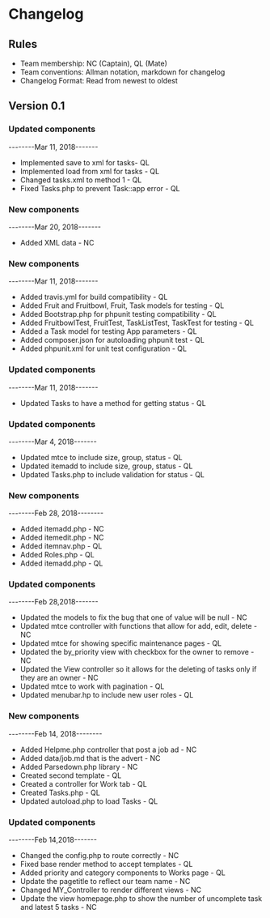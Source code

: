 # Changelog

## Rules

* Team membership:  NC (Captain), QL (Mate)
* Team conventions: Allman notation, markdown for changelog  
* Changelog Format: Read from newest to oldest

## Version 0.1

### Updated components
--------Mar 11, 2018-------
* Implemented save to xml for tasks- QL
* Implemented load from xml for tasks - QL
* Changed tasks.xml to method 1 - QL
* Fixed Tasks.php to prevent Task::app error - QL

### New components
--------Mar 20, 2018-------
* Added XML data - NC

### New components
--------Mar 11, 2018-------
* Added travis.yml for build compatibility - QL
* Added Fruit and Fruitbowl, Fruit, Task models for testing - QL
* Added Bootstrap.php for phpunit testing compatibility - QL
* Added FruitbowlTest, FruitTest, TaskListTest, TaskTest for testing - QL
* Added a Task model for testing App parameters - QL
* Added composer.json for autoloading phpunit test - QL
* Added phpunit.xml for unit test configuration - QL

### Updated components
--------Mar 11, 2018-------
* Updated Tasks to have a method for getting status - QL

### Updated components
--------Mar 4, 2018-------
* Updated mtce to include size, group, status - QL
* Updated itemadd to include size, group, status - QL
* Updated Tasks.php to include validation for status - QL

### New components
--------Feb 28, 2018--------
* Added itemadd.php - NC
* Added itemedit.php - NC
* Added itemnav.php - QL
* Added Roles.php - QL
* Added itemadd.php - QL

### Updated components
--------Feb 28,2018-------
* Updated the models to fix the bug that one of value will be null - NC
* Updated mtce controller with functions that allow for add, edit, delete - NC
* Updated mtce for showing specific maintenance pages - QL
* Updated the by_priority view with checkbox for the owner to remove - NC
* Updated the View controller so it allows for the deleting of tasks only if they are an owner - NC
* Updated mtce to work with pagination - QL
* Updated menubar.hp to include new user roles - QL

### New components
--------Feb 14, 2018--------
* Added Helpme.php controller that post a job ad - NC
* Added data/job.md that is the advert - NC
* Added Parsedown.php library - NC
* Created second template - QL
* Created a controller for Work tab - QL
* Created Tasks.php - QL
* Updated autoload.php to load Tasks - QL

### Updated components
--------Feb 14,2018-------
* Changed the config.php to route correctly - NC
* Fixed base render method to accept templates - QL
* Added priority and category components to Works page - QL
* Update the pagetitle to reflect our team name - NC
* Changed MY_Controller to render different views - NC
* Update the view homepage.php to show the number of uncomplete task and latest 5 tasks - NC
